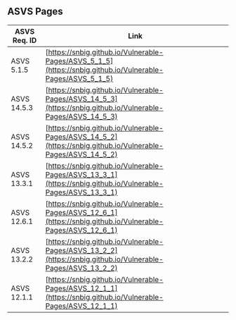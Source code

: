 ## ASVS Pages
| ASVS Req. ID | Link |
|---|---|
| ASVS 5.1.5 | [https://snbig.github.io/Vulnerable-Pages/ASVS_5_1_5](https://snbig.github.io/Vulnerable-Pages/ASVS_5_1_5) |
| ASVS 14.5.3 | [https://snbig.github.io/Vulnerable-Pages/ASVS_14_5_3](https://snbig.github.io/Vulnerable-Pages/ASVS_14_5_3) |
| ASVS 14.5.2 | [https://snbig.github.io/Vulnerable-Pages/ASVS_14_5_2](https://snbig.github.io/Vulnerable-Pages/ASVS_14_5_2) |
| ASVS 13.3.1 | [https://snbig.github.io/Vulnerable-Pages/ASVS_13_3_1](https://snbig.github.io/Vulnerable-Pages/ASVS_13_3_1) |
| ASVS 12.6.1 | [https://snbig.github.io/Vulnerable-Pages/ASVS_12_6_1](https://snbig.github.io/Vulnerable-Pages/ASVS_12_6_1) |
| ASVS 13.2.2 | [https://snbig.github.io/Vulnerable-Pages/ASVS_13_2_2](https://snbig.github.io/Vulnerable-Pages/ASVS_13_2_2) |
| ASVS 12.1.1 | [https://snbig.github.io/Vulnerable-Pages/ASVS_12_1_1](https://snbig.github.io/Vulnerable-Pages/ASVS_12_1_1) |

